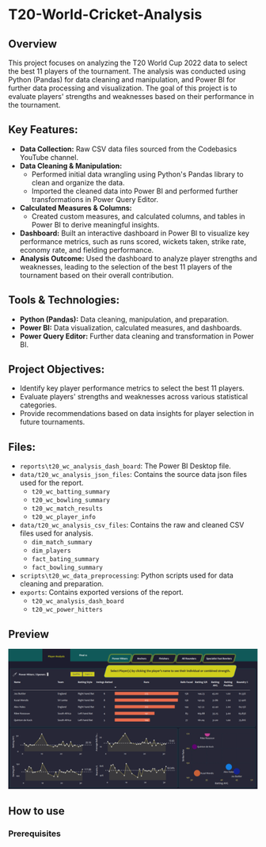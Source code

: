 # T20-World-Cricket-Analysis

## Overview
This project focuses on analyzing the T20 World Cup 2022 data to select the best 11 players of the tournament. The analysis was conducted using Python (Pandas) for data cleaning and manipulation, and Power BI for further data processing and visualization. The goal of this project is to evaluate players' strengths and weaknesses based on their performance in the tournament.

## Key Features:
- **Data Collection:** Raw CSV data files sourced from the Codebasics YouTube channel.
- **Data Cleaning & Manipulation:**
  - Performed initial data wrangling using Python's Pandas library to clean and organize the data.
  - Imported the cleaned data into Power BI and performed further transformations in Power Query Editor.
- **Calculated Measures & Columns:**
  - Created custom measures, and calculated columns, and tables in Power BI to derive meaningful insights.
- **Dashboard:** Built an interactive dashboard in Power BI to visualize key performance metrics, such as runs scored, wickets taken, strike rate, economy rate, and fielding performance.
- **Analysis Outcome:** Used the dashboard to analyze player strengths and weaknesses, leading to the selection of the best 11 players of the tournament based on their overall contribution.
## Tools & Technologies:
  - **Python (Pandas):** Data cleaning, manipulation, and preparation.
  - **Power BI:** Data visualization, calculated measures, and dashboards.
  - **Power Query Editor:** Further data cleaning and transformation in Power BI.
## Project Objectives:
- Identify key player performance metrics to select the best 11 players.
- Evaluate players' strengths and weaknesses across various statistical categories.
- Provide recommendations based on data insights for player selection in future tournaments.

## Files:
- `reports\t20_wc_analysis_dash_board`: The Power BI Desktop file.
- `data/t20_wc_analysis_json_files`: Contains the source data json files used for the report.
  - `t20_wc_batting_summary`
  - `t20_wc_bowling_summary`
  - `t20_wc_match_results`
  - `t20_wc_player_info`
- `data/t20_wc_analysis_csv_files`: Contains the raw and cleaned CSV files used for analysis.
  - `dim_match_summary`
  - `dim_players`
  - `fact_bating_summary`
  - `fact_bowling_summary`
- `scripts\t20_wc_data_preprocessing`: Python scripts used for data cleaning and preparation.
- `exports`: Contains exported versions of the report.
    - `t20_wc_analysis_dash_board`
    - `t20_wc_power_hitters`

## Preview
![T20 WC Analysis Screenshot](exports/t20_wc_power_hitters.png)

## How to use

### Prerequisites

